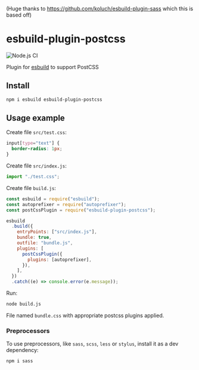 (Huge thanks to https://github.com/koluch/esbuild-plugin-sass which this is based off)

# esbuild-plugin-postcss

![Node.js CI](https://github.com/deanc/esbuild-plugin-postcss/workflows/Node.js%20CI/badge.svg)

Plugin for [esbuild](https://esbuild.github.io/) to support PostCSS

## Install

```bash
npm i esbuild esbuild-plugin-postcss
```

## Usage example

Create file `src/test.css`:

```css
input[type="text"] {
  border-radius: 1px;
}
```

Create file `src/index.js`:

```js
import "./test.css";
```

Create file `build.js`:

```js
const esbuild = require("esbuild");
const autoprefixer = require("autoprefixer");
const postCssPlugin = require("esbuild-plugin-postcss");

esbuild
  .build({
    entryPoints: ["src/index.js"],
    bundle: true,
    outfile: "bundle.js",
    plugins: [
      postCssPlugin({
        plugins: [autoprefixer],
      }),
    ],
  })
  .catch((e) => console.error(e.message));
```

Run:

```bash
node build.js
```

File named `bundle.css` with appropriate postcss plugins applied.

### Preprocessors
To use preprocessors, like `sass`, `scss`, `less` or `stylus`, install it as a dev dependency:

```bash
npm i sass
```